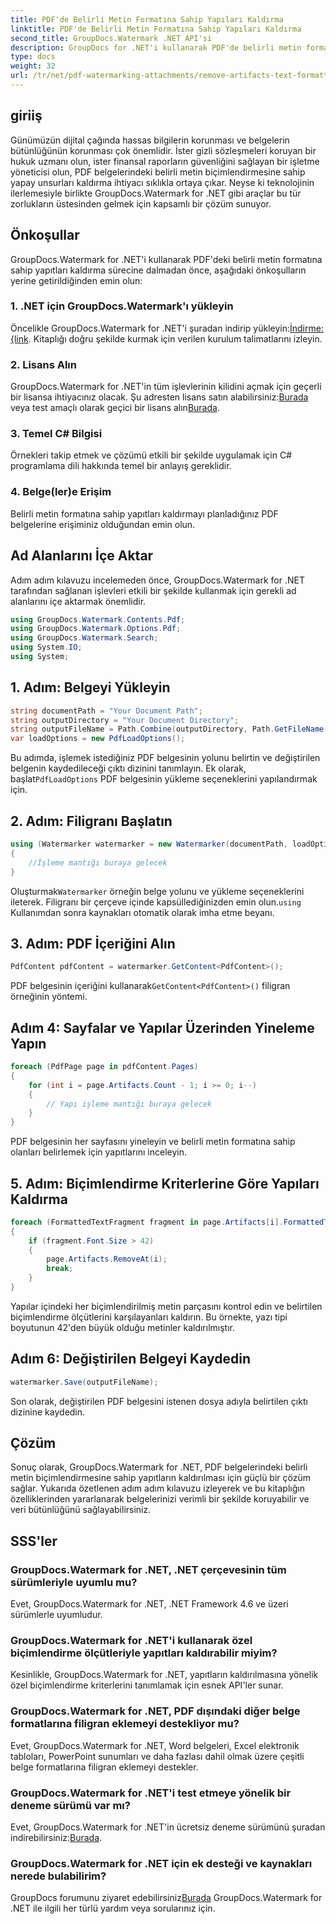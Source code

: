 ```yaml
---
title: PDF'de Belirli Metin Formatına Sahip Yapıları Kaldırma
linktitle: PDF'de Belirli Metin Formatına Sahip Yapıları Kaldırma
second_title: GroupDocs.Watermark .NET API'si
description: GroupDocs for .NET'i kullanarak PDF'de belirli metin formatına sahip yapıtları nasıl kaldıracağınızı öğrenin. Adım adım kılavuzumuzu takip edin.
type: docs
weight: 32
url: /tr/net/pdf-watermarking-attachments/remove-artifacts-text-formatting-pdf/
---
```

## giriiş
Günümüzün dijital çağında hassas bilgilerin korunması ve belgelerin bütünlüğünün korunması çok önemlidir. İster gizli sözleşmeleri koruyan bir hukuk uzmanı olun, ister finansal raporların güvenliğini sağlayan bir işletme yöneticisi olun, PDF belgelerindeki belirli metin biçimlendirmesine sahip yapay unsurları kaldırma ihtiyacı sıklıkla ortaya çıkar. Neyse ki teknolojinin ilerlemesiyle birlikte GroupDocs.Watermark for .NET gibi araçlar bu tür zorlukların üstesinden gelmek için kapsamlı bir çözüm sunuyor.
## Önkoşullar
GroupDocs.Watermark for .NET'i kullanarak PDF'deki belirli metin formatına sahip yapıtları kaldırma sürecine dalmadan önce, aşağıdaki önkoşulların yerine getirildiğinden emin olun:
### 1. .NET için GroupDocs.Watermark'ı yükleyin
 Öncelikle GroupDocs.Watermark for .NET'i şuradan indirip yükleyin:[İndirme: {link](https://releases.groupdocs.com/Watermark/net/). Kitaplığı doğru şekilde kurmak için verilen kurulum talimatlarını izleyin.
### 2. Lisans Alın
GroupDocs.Watermark for .NET'in tüm işlevlerinin kilidini açmak için geçerli bir lisansa ihtiyacınız olacak. Şu adresten lisans satın alabilirsiniz:[Burada](https://purchase.groupdocs.com/buy) veya test amaçlı olarak geçici bir lisans alın[Burada](https://purchase.groupdocs.com/temporary-license/).
### 3. Temel C# Bilgisi
Örnekleri takip etmek ve çözümü etkili bir şekilde uygulamak için C# programlama dili hakkında temel bir anlayış gereklidir.
### 4. Belge(ler)e Erişim
Belirli metin formatına sahip yapıtları kaldırmayı planladığınız PDF belgelerine erişiminiz olduğundan emin olun.

## Ad Alanlarını İçe Aktar
Adım adım kılavuzu incelemeden önce, GroupDocs.Watermark for .NET tarafından sağlanan işlevleri etkili bir şekilde kullanmak için gerekli ad alanlarını içe aktarmak önemlidir.
```csharp
using GroupDocs.Watermark.Contents.Pdf;
using GroupDocs.Watermark.Options.Pdf;
using GroupDocs.Watermark.Search;
using System.IO;
using System;
```
## 1. Adım: Belgeyi Yükleyin
```csharp
string documentPath = "Your Document Path";
string outputDirectory = "Your Document Directory";
string outputFileName = Path.Combine(outputDirectory, Path.GetFileName(documentPath));
var loadOptions = new PdfLoadOptions();
```
 Bu adımda, işlemek istediğiniz PDF belgesinin yolunu belirtin ve değiştirilen belgenin kaydedileceği çıktı dizinini tanımlayın. Ek olarak, başlat`PdfLoadOptions` PDF belgesinin yükleme seçeneklerini yapılandırmak için.
## 2. Adım: Filigranı Başlatın
```csharp
using (Watermarker watermarker = new Watermarker(documentPath, loadOptions))
{
    //İşleme mantığı buraya gelecek
}
```
 Oluşturmak`Watermarker` örneğin belge yolunu ve yükleme seçeneklerini ileterek. Filigranı bir çerçeve içinde kapsüllediğinizden emin olun.`using` Kullanımdan sonra kaynakları otomatik olarak imha etme beyanı.
## 3. Adım: PDF İçeriğini Alın
```csharp
PdfContent pdfContent = watermarker.GetContent<PdfContent>();
```
 PDF belgesinin içeriğini kullanarak`GetContent<PdfContent>()` filigran örneğinin yöntemi.
## Adım 4: Sayfalar ve Yapılar Üzerinden Yineleme Yapın
```csharp
foreach (PdfPage page in pdfContent.Pages)
{
    for (int i = page.Artifacts.Count - 1; i >= 0; i--)
    {
        // Yapı işleme mantığı buraya gelecek
    }
}
```
PDF belgesinin her sayfasını yineleyin ve belirli metin formatına sahip olanları belirlemek için yapıtlarını inceleyin.
## 5. Adım: Biçimlendirme Kriterlerine Göre Yapıları Kaldırma
```csharp
foreach (FormattedTextFragment fragment in page.Artifacts[i].FormattedTextFragments)
{
    if (fragment.Font.Size > 42)
    {
        page.Artifacts.RemoveAt(i);
        break;
    }
}
```
Yapılar içindeki her biçimlendirilmiş metin parçasını kontrol edin ve belirtilen biçimlendirme ölçütlerini karşılayanları kaldırın. Bu örnekte, yazı tipi boyutunun 42'den büyük olduğu metinler kaldırılmıştır.
## Adım 6: Değiştirilen Belgeyi Kaydedin
```csharp
watermarker.Save(outputFileName);
```
Son olarak, değiştirilen PDF belgesini istenen dosya adıyla belirtilen çıktı dizinine kaydedin.

## Çözüm
Sonuç olarak, GroupDocs.Watermark for .NET, PDF belgelerindeki belirli metin biçimlendirmesine sahip yapıtların kaldırılması için güçlü bir çözüm sağlar. Yukarıda özetlenen adım adım kılavuzu izleyerek ve bu kitaplığın özelliklerinden yararlanarak belgelerinizi verimli bir şekilde koruyabilir ve veri bütünlüğünü sağlayabilirsiniz.
## SSS'ler
### GroupDocs.Watermark for .NET, .NET çerçevesinin tüm sürümleriyle uyumlu mu?
Evet, GroupDocs.Watermark for .NET, .NET Framework 4.6 ve üzeri sürümlerle uyumludur.
### GroupDocs.Watermark for .NET'i kullanarak özel biçimlendirme ölçütleriyle yapıtları kaldırabilir miyim?
Kesinlikle, GroupDocs.Watermark for .NET, yapıtların kaldırılmasına yönelik özel biçimlendirme kriterlerini tanımlamak için esnek API'ler sunar.
### GroupDocs.Watermark for .NET, PDF dışındaki diğer belge formatlarına filigran eklemeyi destekliyor mu?
Evet, GroupDocs.Watermark for .NET, Word belgeleri, Excel elektronik tabloları, PowerPoint sunumları ve daha fazlası dahil olmak üzere çeşitli belge formatlarına filigran eklemeyi destekler.
### GroupDocs.Watermark for .NET'i test etmeye yönelik bir deneme sürümü var mı?
 Evet, GroupDocs.Watermark for .NET'in ücretsiz deneme sürümünü şuradan indirebilirsiniz:[Burada](https://releases.groupdocs.com/).
### GroupDocs.Watermark for .NET için ek desteği ve kaynakları nerede bulabilirim?
 GroupDocs forumunu ziyaret edebilirsiniz[Burada](https://forum.groupdocs.com/c/watermark/19) GroupDocs.Watermark for .NET ile ilgili her türlü yardım veya sorularınız için.